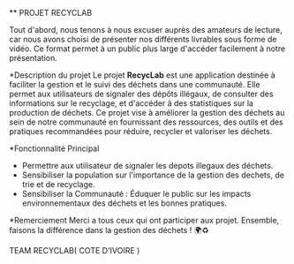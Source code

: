 ** PROJET RECYCLAB

Tout d'abord, nous tenons à nous excuser auprès des amateurs de lecture, car nous avons choisi de présenter nos différents livrables sous forme de vidéo. Ce format permet à un public plus large d'accéder facilement à notre présentation.

*Description du projet
Le projet **RecycLab** est une application destinée à faciliter la gestion et le suivi des déchets dans une communauté. Elle permet aux utilisateurs de signaler des dépôts illégaux, de consulter des informations sur le recyclage, et d'accéder à des statistiques sur la production de déchets.
Ce projet vise à améliorer la gestion des déchets au sein de notre communauté en fournissant des ressources, des outils et des pratiques recommandées pour réduire, recycler et valoriser les déchets.

*Fonctionnalité Principal
- Permettre aux utilisateur de signaler les depots illegaux des déchets.
- Sensibiliser la population sur l'importance de la gestion des dechets, de trie et de recyclage.
- Sensibiliser la Communauté : Éduquer le public sur les impacts environnementaux des déchets et les bonnes pratiques.

*Remerciement
Merci a tous ceux qui ont participer aux projet.
Ensemble, faisons la différence dans la gestion des déchets ! 🌍♻️

TEAM RECYCLAB( COTE D'IVOIRE )

